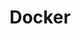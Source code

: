 ---
layout: post-list
title: Docker
sidebar_sort_order: 99
is_sub_menu: true

main_category: Study
category: Docker
sort_by: oldest

permalink: /study/docker
---